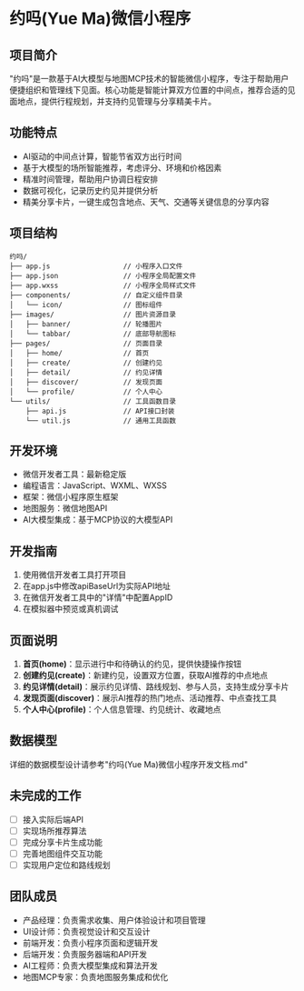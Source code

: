 # 约吗(Yue Ma)微信小程序

## 项目简介

"约吗"是一款基于AI大模型与地图MCP技术的智能微信小程序，专注于帮助用户便捷组织和管理线下见面。核心功能是智能计算双方位置的中间点，推荐合适的见面地点，提供行程规划，并支持约见管理与分享精美卡片。

## 功能特点

- AI驱动的中间点计算，智能节省双方出行时间
- 基于大模型的场所智能推荐，考虑评分、环境和价格因素
- 精准时间管理，帮助用户协调日程安排
- 数据可视化，记录历史约见并提供分析
- 精美分享卡片，一键生成包含地点、天气、交通等关键信息的分享内容

## 项目结构

```
约吗/
├── app.js                  // 小程序入口文件
├── app.json                // 小程序全局配置文件
├── app.wxss                // 小程序全局样式文件
├── components/             // 自定义组件目录
│   └── icon/               // 图标组件
├── images/                 // 图片资源目录
│   ├── banner/             // 轮播图片
│   └── tabbar/             // 底部导航图标
├── pages/                  // 页面目录
│   ├── home/               // 首页
│   ├── create/             // 创建约见
│   ├── detail/             // 约见详情
│   ├── discover/           // 发现页面
│   └── profile/            // 个人中心
└── utils/                  // 工具函数目录
    ├── api.js              // API接口封装
    └── util.js             // 通用工具函数
```

## 开发环境

- 微信开发者工具：最新稳定版
- 编程语言：JavaScript、WXML、WXSS
- 框架：微信小程序原生框架
- 地图服务：微信地图API
- AI大模型集成：基于MCP协议的大模型API

## 开发指南

1. 使用微信开发者工具打开项目
2. 在app.js中修改apiBaseUrl为实际API地址
3. 在微信开发者工具中的"详情"中配置AppID
4. 在模拟器中预览或真机调试

## 页面说明

1. **首页(home)**：显示进行中和待确认的约见，提供快捷操作按钮
2. **创建约见(create)**：新建约见，设置双方位置，获取AI推荐的中点地点
3. **约见详情(detail)**：展示约见详情、路线规划、参与人员，支持生成分享卡片
4. **发现页面(discover)**：展示AI推荐的热门地点、活动推荐、中点查找工具
5. **个人中心(profile)**：个人信息管理、约见统计、收藏地点

## 数据模型

详细的数据模型设计请参考"约吗(Yue Ma)微信小程序开发文档.md"

## 未完成的工作

- [ ] 接入实际后端API
- [ ] 实现场所推荐算法
- [ ] 完成分享卡片生成功能
- [ ] 完善地图组件交互功能
- [ ] 实现用户定位和路线规划

## 团队成员

- 产品经理：负责需求收集、用户体验设计和项目管理
- UI设计师：负责视觉设计和交互设计
- 前端开发：负责小程序页面和逻辑开发
- 后端开发：负责服务器端和API开发
- AI工程师：负责大模型集成和算法开发
- 地图MCP专家：负责地图服务集成和优化